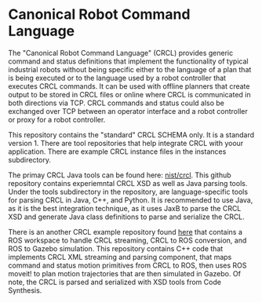 Canonical Robot Command Language
================================

The "Canonical Robot Command Language" (CRCL) provides generic command and status definitions that implement the functionality of typical industrial robots without being specific either to the language of a plan that is being executed or to the language used by a robot controller that executes CRCL commands. It can be used with offline planners that create output to be stored in CRCL files or online where CRCL is communicated in both directions via TCP. CRCL commands and status could also be exchanged over TCP between an operator interface and a robot controller or proxy for a robot controller.

This repository contains the "standard" CRCL SCHEMA only. It is a standard version 1. There are tool repositories that help integrate CRCL with yoour application. There are example CRCL instance files in the instances subdirectory.

The primay CRCL Java tools can be found here:  [nist/crcl](https://github.com/usnistgov/crcl). This github repository contains experiemntal CRCL XSD as well as Java parsing tools. Under the tools subdirectory in the repository, are language-specific tools for parsing CRCL in  Java, C++, and Python. It is recommended to use Java, as it is the best integration technique, as it uses JaxB to parse the CRCL XSD and generate Java class definitions to parse and serialize the CRCL.

There is an another CRCL example repository found [<u>here</u>](https://github.com/usnistgov/crcl2ros) that contains a ROS workspace to handle CRCL streaming, CRCL to ROS conversion, and ROS to Gazebo simulation. This repository contains C++ code that implements CRCL XML streaming and parsing component, that maps command and status motion primitives from CRCL to ROS, then uses ROS moveit! to plan motion trajectories that are then simulated in Gazebo. Of note, the CRCL is parsed and serialized with XSD tools from Code Synthesis.




